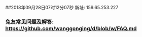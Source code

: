 ##2018年09月28日07时12分07秒 新址: 159.65.253.227
### 兔友常见问题及解答: https://github.com/wanggonging/d/blob/w/FAQ.md
